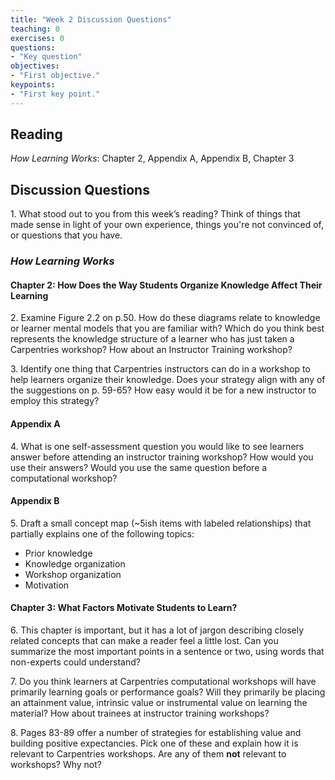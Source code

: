 ```yaml
---
title: "Week 2 Discussion Questions"
teaching: 0
exercises: 0
questions:
- "Key question"
objectives:
- "First objective."
keypoints:
- "First key point."
---
```

## Reading
_How Learning Works_: Chapter 2, Appendix A, Appendix B, Chapter 3

## Discussion Questions

1\. What stood out to you from this week’s reading? Think of things that made sense in light of your own experience, things you're not convinced of, or questions that you have. 

### _How Learning Works_
#### Chapter 2: How Does the Way Students Organize Knowledge Affect Their Learning

2\. Examine Figure 2.2 on p.50. How do these diagrams relate to knowledge or learner mental models that you are familiar with? Which do you think best represents the knowledge structure of a learner who has just taken a Carpentries workshop? How about an Instructor Training workshop?

3\. Identify one thing that Carpentries instructors can do in a workshop to help learners organize their knowledge. Does your strategy align with any of the suggestions on p. 59-65? How easy would it be for a new instructor to employ this strategy?

#### Appendix A
4\. What is one self-assessment question you would like to see learners answer before attending an instructor training workshop? How would you use their answers? Would you use the same question before a computational workshop?

#### Appendix B
5\. Draft a small concept map (~5ish items with labeled relationships) that partially explains one of the following topics:

* Prior knowledge
* Knowledge organization
* Workshop organization
* Motivation

#### Chapter 3: What Factors Motivate Students to Learn?

6\. This chapter is important, but it has a lot of jargon describing closely related concepts that can make a reader feel a little lost. Can you summarize the most important points in a sentence or two, using words that non-experts could understand?

7\. Do you think learners at Carpentries computational workshops will have primarily learning goals or performance goals? Will they primarily be placing an attainment value, intrinsic value or instrumental value on learning the material? How about trainees at instructor training workshops?

8\. Pages 83-89 offer a number of strategies for establishing value and building positive expectancies. Pick one of these and explain how it is relevant to Carpentries workshops. Are any of them **not** relevant to workshops? Why not?



